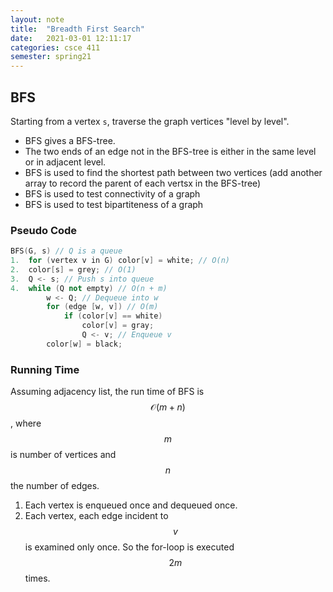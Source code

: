 ```yaml
---
layout: note
title:  "Breadth First Search"
date:   2021-03-01 12:11:17
categories: csce 411
semester: spring21
---
```


## BFS

Starting from a vertex `s`, traverse the graph vertices "level by level".

- BFS gives a BFS-tree.
- The two ends of an edge not in the BFS-tree is either in the same level or in adjacent level.
- BFS is used to find the shortest path between two vertices (add another array to record the parent of each vertsx in the BFS-tree)
- BFS is used to test connectivity of a graph
- BFS is used to test bipartiteness of a graph

### Pseudo Code
```cpp
BFS(G, s) // Q is a queue
1.  for (vertex v in G) color[v] = white; // O(n)
2.  color[s] = grey; // O(1)
3.  Q <- s; // Push s into queue
4.  while (Q not empty) // O(n + m)
        w <- Q; // Dequeue into w
        for (edge [w, v]) // O(m)
            if (color[v] == white)
                color[v] = gray;
                Q <- v; // Enqueue v
        color[w] = black;
```

### Running Time

Assuming adjacency list, the run time of BFS is $$\mathcal{O}(m + n)$$, where $$m$$ is number of vertices and $$n$$ the number of edges.
1. Each vertex is enqueued once and dequeued once.
2. Each vertex, each edge incident to $$v$$ is examined only once. So the for-loop is executed $$2m$$ times.
